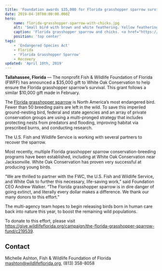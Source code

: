 ```yaml
---
title: 'Foundation awards $35,000 for Florida grasshopper sparrow survival'
date: 2019-04-10T00:00:00.000Z
hero:
    name: florida-grasshopper-sparrow-with-chicks.jpg
    alt: 'Small bird with brown and white feathering. Yellow feathering on its head.'
    caption: 'Florida grasshopper sparrow and chicks. <a href="https://flic.kr/p/GE6idu">Photo</a> by rarespecies.org.'
    position: 'top center'
tags:
    - 'Endangered Species Act'
    - Florida
    - 'Florida Grasshopper Sparrow'
    - Recovery
updated: 'April 10th, 2019'
---
```


**Tallahassee, Florida** &mdash; The nonprofit Fish & Wildlife Foundation of Florida (FWFF) has announced a $35,000 gift to White Oak Conservation to help ensure the Florida grasshopper sparrow’s survival. This grant follows a similar $10,000 gift made in February.

The [Florida grasshopper sparrow](https://ecos.fws.gov/ecp0/profile/speciesProfile?spcode=B07G) is North America’s most endangered bird. Fewer than 50 breeding pairs are left in the wild. To save this imperiled ground-nesting bird, federal and state agencies and an array of private conservation groups are using a multi-pronged strategy that includes protecting nests from predators and flooding, improving habitat via prescribed burns, and conducting research. 

The U.S. Fish and Wildlife Service is working with several partners to recover the sparrow.

Most recently, multiple Florida grasshopper sparrow conservation-breeding programs have been established, including at White Oak Conservation near Jacksonville. White Oak Conservation has proven very successful at producing young birds.

“We are thrilled to partner with the FWC, the U.S. Fish and Wildlife Service, and White Oak to further this necessary, life-saving work,” said Foundation CEO Andrew Walker. “The Florida grasshopper sparrow is in dire danger of going extinct, and literally every dollar makes a difference. We thank our many donors to this effort.”
 
The multi-agency team hopes to begin releasing birds born in human care back into nature this year, to boost the remaining wild populations.

To donate to this effort, please visit https://give.wildlifeflorida.org/campaign/the-florida-grasshopper-sparrow-fund/c219539.

## Contact

Michelle Ashton, Fish & Wildlife Foundation of Florida  
[mashton@wildlifeflorida.org](mailto:mashton@wildlifeflorida.org), (813) 358-8058

